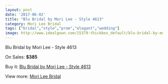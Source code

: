 ```yaml
---
layout: post
date: '2017-06-02'
title: "Blu Bridal by Mori Lee - Style 4613"
category: Mori Lee Bridal
tags: ["bridal","style","prom","elegant","wedding"]
image: http://www.idealgown.com/15379-thickbox_default/blu-bridal-by-mori-lee-style-4613.jpg
---
```

Blu Bridal by Mori Lee - Style 4613

On Sales: **$385**
<a href="https://www.idealgown.com/en/mori-lee-bridal/6149-blu-bridal-by-mori-lee-style-4613.html"><amp-img layout="responsive" width="600" height="600" src="//www.idealgown.com/15379-thickbox_default/blu-bridal-by-mori-lee-style-4613.jpg" alt="Blu Bridal by Mori Lee - Style 4613 0" /></a>
<a href="https://www.idealgown.com/en/mori-lee-bridal/6149-blu-bridal-by-mori-lee-style-4613.html"><amp-img layout="responsive" width="600" height="600" src="//www.idealgown.com/15380-thickbox_default/blu-bridal-by-mori-lee-style-4613.jpg" alt="Blu Bridal by Mori Lee - Style 4613 1" /></a>

Buy it: [Blu Bridal by Mori Lee - Style 4613](https://www.idealgown.com/en/mori-lee-bridal/6149-blu-bridal-by-mori-lee-style-4613.html "Blu Bridal by Mori Lee - Style 4613")

View more: [Mori Lee Bridal](https://www.idealgown.com/en/90-mori-lee-bridal "Mori Lee Bridal")